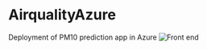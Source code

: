 # AirqualityAzure
Deployment of PM10 prediction app in Azure
![Front end](https://imgur.com/a/RRnDzBi.png)

